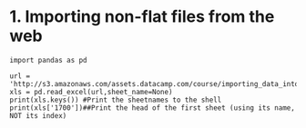 # 1. Importing non-flat files from the web

    import pandas as pd
    
    url = 'http://s3.amazonaws.com/assets.datacamp.com/course/importing_data_into_r/latitude.xls'
    xls = pd.read_excel(url,sheet_name=None)
    print(xls.keys()) #Print the sheetnames to the shell
    print(xls['1700'])##Print the head of the first sheet (using its name, NOT its index)
